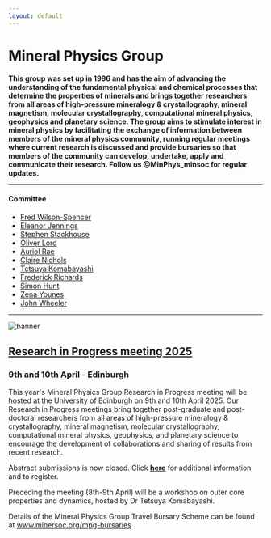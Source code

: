 ```yaml
---
layout: default
---
```


# Mineral Physics Group

**This group was set up in 1996 and has the aim of advancing the understanding of the fundamental physical and chemical processes that determine the properties of minerals and brings together researchers from all areas of high-pressure mineralogy & crystallography, mineral magnetism, molecular crystallography, computational mineral physics, geophysics and planetary science. The group aims to stimulate interest in mineral physics by facilitating the exchange of information between members of the mineral physics community, running regular meetings where current research is discussed and provide bursaries so that members of the community can develop, undertake, apply and communicate their research. Follow us @MinPhys_minsoc  for regular updates.**

* * *

#### Committee

*   <a href="https://fwilson93.github.io/Portfolio/">Fred Wilson-Spencer</a>
*   <a href="https://www.bbk.ac.uk/our-staff/profile/9170279/eleanor-jennings">Eleanor Jennings</a>
*   <a href="https://environment.leeds.ac.uk/see/staff/1551/dr-stephen-stackhouse">Stephen Stackhouse</a>
*   <a href="https://seis.bristol.ac.uk/~glotl/index.html">Oliver Lord</a>
*   <a href="https://www.research.ed.ac.uk/en/persons/auriol-rae">Auriol Rae</a>
*   <a href="https://www.earth.ox.ac.uk/people/claire-nichols/">Claire Nichols</a>
*   <a href="https://www.research.ed.ac.uk/en/persons/tetsuya-komabayashi">Tetsuya Komabayashi</a>
*   <a href="https://profiles.imperial.ac.uk/f.richards19">Frederick Richards</a>
*   <a href="https://research.manchester.ac.uk/en/persons/simon.hunt">Simon Hunt</a>
*   <a href="https://www.csec.ed.ac.uk/members/miss-zena-younes">Zena Younes</a>
*   <a href="https://pcwww.liv.ac.uk/johnwh/Website2022/main.html">John Wheeler</a>

* * *
![banner](https://MinPhys.github.io/RiP_2025/assets/website_banner_RiP_25.png)
## [Research in Progress meeting 2025](./RiP_2025/RiP_2025.html)
### 9th and 10th April - Edinburgh
This year's Mineral Physics Group Research in Progress meeting will be hosted at the University of Edinburgh on 9th and 10th April 2025. 
Our Research in Progress meetings bring together post-graduate and post-doctoral researchers from all areas of high-pressure mineralogy & crystallography, mineral magnetism, molecular crystallography, computational mineral physics, geophysics, and planetary science to encourage the development of collaborations and sharing of results from recent research.

Abstract submissions is now closed. 
Click [__here__](./RiP_2025/RiP_2025.html) for additional information and to register.

Preceding the meeting (8th-9th April) will be a workshop on outer core properties and dynamics, hosted by Dr Tetsuya Komabayashi. 

Details of the Mineral Physics Group Travel Bursary Scheme can be found at <a href="https://www.minersoc.org/mpg-bursaries.html">  www.minersoc.org/mpg-bursaries</a>


